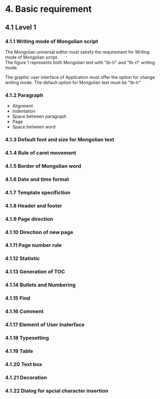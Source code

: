 # 4. Basic requirement

## 4.1 Level 1

### 4.1.1 Writing mode of Mongolian script

The Mongolian universal editor must satisfy the  requirement for Writing mode of Mongolian script.  
The figure 1 represents both Mongolian text with "tb-lr" and "tb-rl" writing mode.

The graphic user interface of Application must offer the option for change writing mode. The default option for Mongolian text must be "tb-lr"

### 4.1.2 Paragraph

* Alignment
* Indentation
* Space between paragraph
* Page
* Space between word

### 4.1.3 Default font and size for Mongolian text

### 4.1.4 Rule of caret movement

### 4.1.5 Border of Mongolian word

### 4.1.6 Date and time format

### 4.1.7 Template specifiction

### 4.1.8 Header and footer

### 4.1.9 Page direction

### 4.1.10 Direction of new page

### 4.1.11 Page number rule

### 4.1.12 Statistic

### 4.1.13 Generation of TOC

### 4.1.14 Bullets and Numbering

### 4.1.15 Find

### 4.1.16 Comment

### 4.1.17 Element of User Inaterface

### 4.1.18 Typesetting

### 4.1.19 Table

### 4.1.20 Text box

### 4.1.21 Decoration

### 4.1.22 Dialog for spcial character insertion



